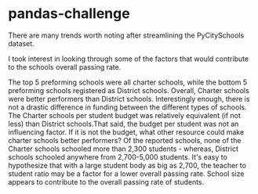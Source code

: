 # pandas-challenge

There are many trends worth noting after streamlining the PyCitySchools dataset. 

I took interest in looking through some of the factors that would contribute to the schools overall passing rate. 

The top 5 preforming schools were all charter schools, while the bottom 5 preforming schools registered as District schools. Overall, Charter schools were better performers than District schools. Interestingly enough, there is not a drastic difference in funding between the different types of schools.  The Charter schools per student budget was relatively equivalent (if not less) than District schools.That said, the budget per student was not an influencing factor. If it is not the budget, what other resource could make charter schools better performers? Of the reported schools, none of the Charter schools schooled more than 2,300 students - whereas, District schools schooled anywhere from 2,700-5,000 students. It's easy to hypothesize that with a large student body as big as 2,700, the teacher to student ratio may be a factor for a lower overall passing rate. School size appears to contribute to the overall passing rate of students.

